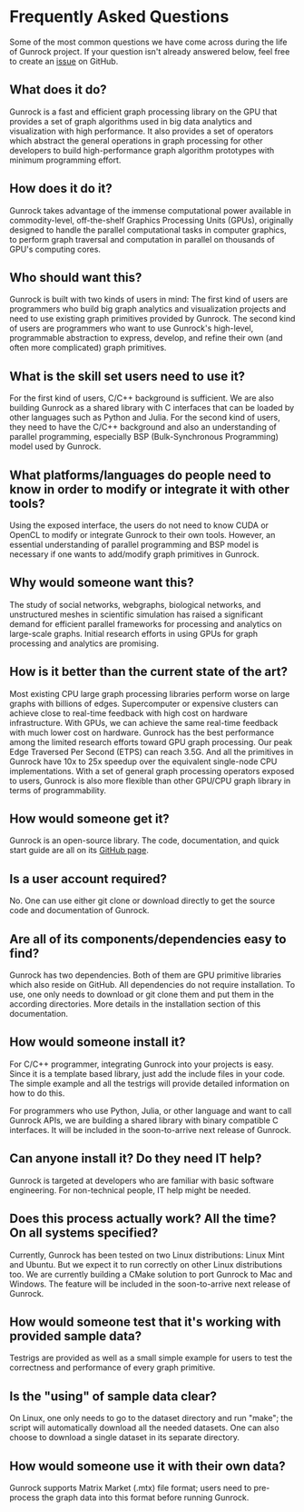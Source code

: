 # Frequently Asked Questions

Some of the most common questions we have come across during the life of Gunrock project. If your question isn't already answered below, feel free to create an [issue](https://github.com/gunrock/gunrock/issues) on GitHub.

## What does it do?

Gunrock is a fast and efficient graph processing library on the GPU that
provides a set of graph algorithms used in big data analytics and visualization
with high performance.  It also provides a set of operators which abstract the
general operations in graph processing for other developers to build
high-performance graph algorithm prototypes with minimum programming effort.

## How does it do it?

Gunrock takes advantage of the immense computational power available in
commodity-level, off-the-shelf Graphics Processing Units (GPUs), originally
designed to handle the parallel computational tasks in computer graphics, to
perform graph traversal and computation in parallel on thousands of GPU's
computing cores.

## Who should want this?

Gunrock is built with two kinds of users in mind: The first kind of users are
programmers who build big graph analytics and visualization projects and need to
use existing graph primitives provided by Gunrock.  The second kind of users
are programmers who want to use Gunrock's high-level, programmable abstraction
to express, develop, and refine their own (and often more complicated) graph
primitives.

## What is the skill set users need to use it?

For the first kind of users, C/C++ background is sufficient. We are also
building Gunrock as a shared library with C interfaces that can be loaded by
other languages such as Python and Julia.  For the second kind of users, they
need to have the C/C++ background and also an understanding of parallel
programming, especially BSP (Bulk-Synchronous Programming) model used by Gunrock.

## What platforms/languages do people need to know in order to modify or integrate it with other tools?

Using the exposed interface, the users do not need to know CUDA or OpenCL to
modify or integrate Gunrock to their own tools. However, an essential
understanding of parallel programming and BSP model is necessary if one wants
to add/modify graph primitives in Gunrock.

## Why would someone want this?

The study of social networks, webgraphs, biological networks, and unstructured
meshes in scientific simulation has raised a significant demand for efficient
parallel frameworks for processing and analytics on large-scale graphs. Initial
research efforts in using GPUs for graph processing and analytics are promising.

## How is it better than the current state of the art?

Most existing CPU large graph processing libraries perform worse on large
graphs with billions of edges. Supercomputer or expensive clusters can achieve
close to real-time feedback with high cost on hardware infrastructure. With
GPUs, we can achieve the same real-time feedback with much lower cost on
hardware. Gunrock has the best performance among the limited research efforts
toward GPU graph processing. Our peak Edge Traversed Per Second (ETPS) can
reach 3.5G.  And all the primitives in Gunrock have 10x to 25x speedup over the
equivalent single-node CPU implementations. With a set of general graph
processing operators exposed to users, Gunrock is also more flexible than other
GPU/CPU graph library in terms of programmability.

## How would someone get it?

Gunrock is an open-source library. The code, documentation, and quick start
guide are all on its [GitHub page](gunrock.github.io).

## Is a user account required?

No. One can use either git clone or download directly to get the source code
and documentation of Gunrock.

## Are all of its components/dependencies easy to find?

Gunrock has two dependencies. Both of them are GPU primitive libraries which
also reside on GitHub. All dependencies do not require
installation. To use, one only needs to download or git clone them and put them
in the according directories. More details in the installation section of this
documentation.

## How would someone install it?

For C/C++ programmer, integrating Gunrock into your projects is easy. Since it
is a template based library, just add the include files in your code. The
simple example and all the testrigs will provide detailed information on how to
do this.

For programmers who use Python, Julia, or other language and want to call
Gunrock APIs, we are building a shared library with binary compatible
C interfaces. It will be included in the soon-to-arrive next release of
Gunrock.

## Can anyone install it? Do they need IT help?

Gunrock is targeted at developers who are familiar with basic software
engineering. For non-technical people, IT help might be needed.

## Does this process actually work? All the time? On all systems specified?

Currently, Gunrock has been tested on two Linux distributions: Linux Mint and
Ubuntu. But we expect it to run correctly on other Linux distributions too.
We are currently building a CMake solution to port Gunrock to Mac and Windows.
The feature will be included in the soon-to-arrive next release of Gunrock.

## How would someone test that it's working with provided sample data?

Testrigs are provided as well as a small simple example for users to test the
correctness and performance of every graph primitive.

## Is the "using" of sample data clear?

On Linux, one only needs to go to the dataset directory and run "make"; the
script will automatically download all the needed datasets. One can also choose
to download a single dataset in its separate directory.

## How would someone use it with their own data?

Gunrock supports Matrix Market (.mtx) file format; users need to pre-process
the graph data into this format before running Gunrock.
